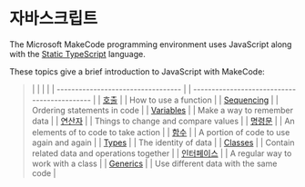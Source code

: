# 자바스크립트

The Microsoft MakeCode programming environment uses JavaScript along with the [Static TypeScript](http://makecode.com/language) language.

These topics give a brief introduction to JavaScript with MakeCode:

> |                                    |  |                                              |
> | ---------------------------------- |  | -------------------------------------------- |
> | [호출](/javascript/call)             |  | How to use a function                        |
> | [Sequencing](/javascript/sequence) |  | Ordering statements in code                  |
> | [Variables](/javascript/variables) |  | Make a way to remember data                  |
> | [연산자](/javascript/operators)       |  | Things to change and compare values          |
> | [명령문](/javascript/statements)      |  | An elements of to code to take action        |
> | [함수](/javascript/functions)        |  | A portion of code to use again and again     |
> | [Types](/javascript/types)         |  | The identity of data                         |
> | [Classes](/javascript/classes)     |  | Contain related data and operations together |
> | [인터페이스](/javascript/interfaces)    |  | A regular way to work with a class           |
> | [Generics](/javascript/generics)   |  | Use different data with the same code        |